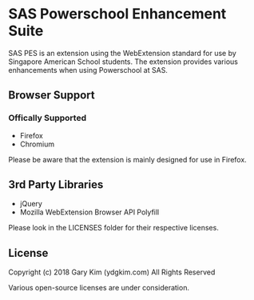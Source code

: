 # SAS Powerschool Enhancement Suite

SAS PES is an extension using the WebExtension standard for use by Singapore American School students. The extension provides various enhancements when using Powerschool at SAS.

## Browser Support

### Offically Supported

* Firefox
* Chromium

Please be aware that the extension is mainly designed for use in Firefox.

## 3rd Party Libraries

* jQuery
* Mozilla WebExtension Browser API Polyfill

Please look in the LICENSES folder for their respective licenses.

## License

Copyright (c) 2018 Gary Kim (ydgkim.com) All Rights Reserved

Various open-source licenses are under consideration.